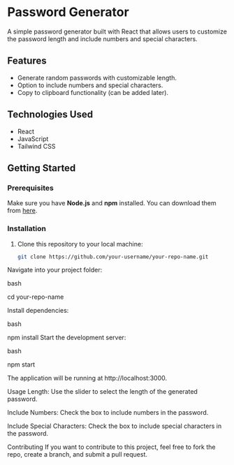 # Password Generator

A simple password generator built with React that allows users to customize the password length and include numbers and special characters.

## Features
- Generate random passwords with customizable length.
- Option to include numbers and special characters.
- Copy to clipboard functionality (can be added later).

## Technologies Used
- React
- JavaScript
- Tailwind CSS

## Getting Started

### Prerequisites
Make sure you have **Node.js** and **npm** installed. You can download them from [here](https://nodejs.org/).

### Installation

1. Clone this repository to your local machine:
   ```bash
   git clone https://github.com/your-username/your-repo-name.git

Navigate into your project folder:

bash

cd your-repo-name

Install dependencies:

bash

npm install
Start the development server:

bash

npm start

The application will be running at http://localhost:3000.

Usage
Length: Use the slider to select the length of the generated password.

Include Numbers: Check the box to include numbers in the password.

Include Special Characters: Check the box to include special characters in the password.

Contributing
If you want to contribute to this project, feel free to fork the repo, create a branch, and submit a pull request.
